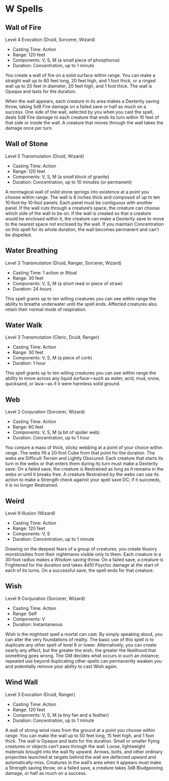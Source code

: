 <!-- Source: docs/SRD_CC_v5.2.1.pdf (W spells) -->

# W Spells

## Wall of Fire
Level 4 Evocation (Druid, Sorcerer, Wizard)

- Casting Time: Action
- Range: 120 feet
- Components: V, S, M (a small piece of phosphorus)
- Duration: Concentration, up to 1 minute

You create a wall of fire on a solid surface within range. You can make a straight wall up to 60 feet long, 20 feet high, and 1 foot thick, or a ringed wall up to 20 feet in diameter, 20 feet high, and 1 foot thick. The wall is Opaque and lasts for the duration.

When the wall appears, each creature in its area makes a Dexterity saving throw, taking 5d8 Fire damage on a failed save or half as much on a success. One side of the wall, selected by you when you cast the spell, deals 5d8 Fire damage to each creature that ends its turn within 10 feet of that side or inside the wall. A creature that moves through the wall takes the damage once per turn.

## Wall of Stone
Level 5 Transmutation (Druid, Wizard)

- Casting Time: Action
- Range: 120 feet
- Components: V, S, M (a small block of granite)
- Duration: Concentration, up to 10 minutes (or permanent)

A nonmagical wall of solid stone springs into existence at a point you choose within range. The wall is 6 inches thick and composed of up to ten 10‑foot‑by‑10‑foot panels. Each panel must be contiguous with another panel. If the wall cuts through a creature’s space, the creature can choose which side of the wall to be on. If the wall is created so that a creature would be enclosed within it, the creature can make a Dexterity save to move to the nearest space not enclosed by the wall. If you maintain Concentration on this spell for its whole duration, the wall becomes permanent and can’t be dispelled.

## Water Breathing
Level 3 Transmutation (Druid, Ranger, Sorcerer, Wizard)

- Casting Time: 1 action or Ritual
- Range: 30 feet
- Components: V, S, M (a short reed or piece of straw)
- Duration: 24 hours

This spell grants up to ten willing creatures you can see within range the ability to breathe underwater until the spell ends. Affected creatures also retain their normal mode of respiration.

## Water Walk
Level 3 Transmutation (Cleric, Druid, Ranger)

- Casting Time: Action
- Range: 30 feet
- Components: V, S, M (a piece of cork)
- Duration: 1 hour

This spell grants up to ten willing creatures you can see within range the ability to move across any liquid surface—such as water, acid, mud, snow, quicksand, or lava—as if it were harmless solid ground.

## Web
Level 2 Conjuration (Sorcerer, Wizard)

- Casting Time: Action
- Range: 60 feet
- Components: V, S, M (a bit of spider web)
- Duration: Concentration, up to 1 hour

You conjure a mass of thick, sticky webbing at a point of your choice within range. The webs fill a 20‑foot Cube from that point for the duration. The webs are Difficult Terrain and Lightly Obscured. Each creature that starts its turn in the webs or that enters them during its turn must make a Dexterity save. On a failed save, the creature is Restrained as long as it remains in the webs or until it breaks free. A creature Restrained by the webs can use its action to make a Strength check against your spell save DC; if it succeeds, it is no longer Restrained.

## Weird
Level 9 Illusion (Wizard)

- Casting Time: Action
- Range: 120 feet
- Components: V, S
- Duration: Concentration, up to 1 minute

Drawing on the deepest fears of a group of creatures, you create illusory monstrosities from their nightmares visible only to them. Each creature in a 30‑foot radius makes a Wisdom saving throw. On a failed save, a creature is Frightened for the duration and takes 4d10 Psychic damage at the start of each of its turns. On a successful save, the spell ends for that creature.

## Wish
Level 9 Conjuration (Sorcerer, Wizard)

- Casting Time: Action
- Range: Self
- Components: V
- Duration: Instantaneous

Wish is the mightiest spell a mortal can cast. By simply speaking aloud, you can alter the very foundations of reality. The basic use of this spell is to duplicate any other spell of level 8 or lower. Alternatively, you can create nearly any effect, but the greater the wish, the greater the likelihood that something goes wrong. The GM decides what occurs in such an instance; repeated use beyond duplicating other spells can permanently weaken you and potentially remove your ability to cast Wish again.

## Wind Wall
Level 3 Evocation (Druid, Ranger)

- Casting Time: Action
- Range: 120 feet
- Components: V, S, M (a tiny fan and a feather)
- Duration: Concentration, up to 1 minute

A wall of strong wind rises from the ground at a point you choose within range. You can make the wall up to 50 feet long, 15 feet high, and 1 foot thick. The wall is Opaque and lasts for the duration. Small or smaller flying creatures or objects can’t pass through the wall. Loose, lightweight materials brought into the wall fly upward. Arrows, bolts, and other ordinary projectiles launched at targets behind the wall are deflected upward and automatically miss. Creatures in the wall’s area when it appears must make a Strength saving throw; on a failed save, a creature takes 3d8 Bludgeoning damage, or half as much on a success.

